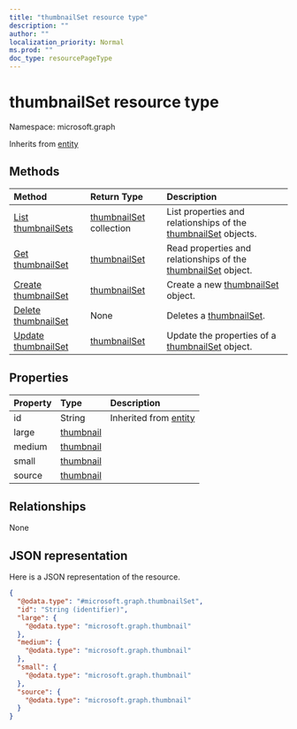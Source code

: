 ```yaml
---
title: "thumbnailSet resource type"
description: ""
author: ""
localization_priority: Normal
ms.prod: ""
doc_type: resourcePageType
---
```


# thumbnailSet resource type


Namespace: microsoft.graph




Inherits from [entity](../resources/entity.md)

## Methods
|Method|Return Type|Description|
|:---|:---|:---|
|[List thumbnailSets](../api/thumbnailset-list.md)|[thumbnailSet](../resources/thumbnailset.md) collection|List properties and relationships of the [thumbnailSet](../resources/thumbnailset.md) objects.|
|[Get thumbnailSet](../api/thumbnailset-get.md)|[thumbnailSet](../resources/thumbnailset.md)|Read properties and relationships of the [thumbnailSet](../resources/thumbnailset.md) object.|
|[Create thumbnailSet](../api/thumbnailset-create.md)|[thumbnailSet](../resources/thumbnailset.md)|Create a new [thumbnailSet](../resources/thumbnailset.md) object.|
|[Delete thumbnailSet](../api/thumbnailset-delete.md)|None|Deletes a [thumbnailSet](../resources/thumbnailset.md).|
|[Update thumbnailSet](../api/thumbnailset-update.md)|[thumbnailSet](../resources/thumbnailset.md)|Update the properties of a [thumbnailSet](../resources/thumbnailset.md) object.|

## Properties
|Property|Type|Description|
|:---|:---|:---|
|id|String| Inherited from [entity](../resources/entity.md)|
|large|[thumbnail](../resources/thumbnail.md)||
|medium|[thumbnail](../resources/thumbnail.md)||
|small|[thumbnail](../resources/thumbnail.md)||
|source|[thumbnail](../resources/thumbnail.md)||

## Relationships
None

## JSON representation
Here is a JSON representation of the resource.
<!-- {
  "blockType": "resource",
  "keyProperty": "id",
  "@odata.type": "microsoft.graph.thumbnailSet",
  "baseType": "microsoft.graph.entity",
  "openType": true
}
-->
``` json
{
  "@odata.type": "#microsoft.graph.thumbnailSet",
  "id": "String (identifier)",
  "large": {
    "@odata.type": "microsoft.graph.thumbnail"
  },
  "medium": {
    "@odata.type": "microsoft.graph.thumbnail"
  },
  "small": {
    "@odata.type": "microsoft.graph.thumbnail"
  },
  "source": {
    "@odata.type": "microsoft.graph.thumbnail"
  }
}
```

